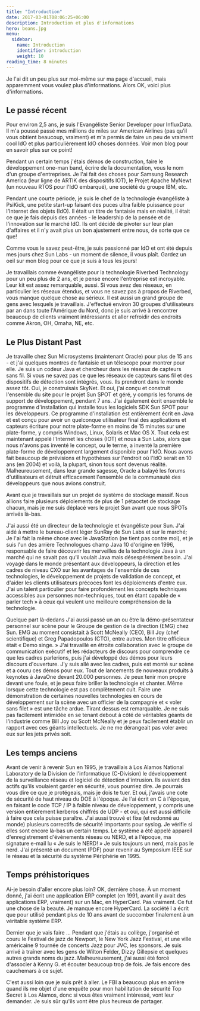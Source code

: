 ```yaml
---
title: "Introduction"
date: 2017-03-01T08:06:25+06:00
description: Introduction et plus d'informations
hero: beans.jpg
menu:
  sidebar:
    name: Introduction
    identifier: introduction
    weight: 10
reading_time: 8 minutes
---
```


Je l'ai dit un peu plus sur moi-même sur ma page d'accueil, mais apparemment vous voulez plus d'informations. Alors OK, voici plus d'informations.

## Le passé récent

Pour environ 2,5 ans, je suis l'Evangéliste Senior Developer pour InfluxData. Il m'a poussé passé mes millions de miles sur American Airlines (pas qu'il vous obtient beaucoup, vraiment) et m'a permis de faire un peu de vraiment cool IdO et plus particulièrement IdO choses données. Voir mon blog pour en savoir plus sur ce point!

Pendant un certain temps j'étais démos de construction, faire le développement one-man band, écrire de la documentation, vous le nom d'un groupe d'entreprises. Je l'ai fait des choses pour Samsung Research America (leur ligne de ARTIK des dispositifs IOT), le Projet Apache MyNewt (un nouveau RTOS pour l'IdO embarqué), une société du groupe IBM, etc.

Pendant une courte période, je suis le chef de la technologie évangéliste à PsiKick, une petite start-up faisant des puces ultra faible puissance pour l'Internet des objets (IdO). Il était un titre de fantaisie mais en réalité, il était ce que je fais depuis des années - le leadership de la pensée et de l'innovation sur le marché IdO. Ils ont décidé de pivoter sur leur plan d'affaires et il n'y avait plus un bon ajustement entre nous, de sorte que ce que!

Comme vous le savez peut-être, je suis passionné par IdO et ont été depuis mes jours chez Sun Labs - un moment de silence, il vous plaît. Gardez un oeil sur mon blog pour ce que je suis à tous les jours!

Je travaillais comme évangéliste pour la technologie Riverbed Technology pour un peu plus de 2 ans, et je pense encore l'entreprise est incroyable. Leur kit est assez remarquable, aussi. Si vous avez des réseaux, en particulier les réseaux étendus, et vous ne savez pas à propos de Riverbed, vous manque quelque chose au sérieux. Il est aussi un grand groupe de gens avec lesquels je travaillais. J'effectué environ 30 groupes d'utilisateurs par an dans toute l'Amérique du Nord, donc je suis arrivé à rencontrer beaucoup de clients vraiment intéressants et aller refroidir des endroits comme Akron, OH, Omaha, NE, etc.

## Le Plus Distant Past

Je travaille chez Sun Microsystems (maintenant Oracle) pour plus de 15 ans - et j'ai quelques montres de fantaisie et un télescope pour montrer pour elle. Je suis un codeur Java et chercheur dans les réseaux de capteurs sans fil. Si vous ne savez pas ce que les réseaux de capteurs sans fil et des dispositifs de détection sont intégrés, vous. Ils prendront dans le monde assez tôt. Oui, je construisais SkyNet. Et oui, j'ai conçu et construit l'ensemble du site pour le projet Sun SPOT et géré, y compris les forums de support de développement, pendant 7 ans. J'ai également écrit ensemble le programme d'installation qui installe tous les logiciels SDK Sun SPOT pour les développeurs. Ce programme d'installation est entièrement écrit en Java et est conçu pour avoir un quelconque utilisateur final des applications et capteurs écriture pour notre plate-forme en moins de 15 minutes sur une plate-forme, y compris Windows, Linux, Solaris et Mac OS X. Tout cela est maintenant appelé l'Internet les choses (IOT) et nous à Sun Labs, alors que nous n'avons pas inventé le concept, ou le terme, a inventé la première plate-forme de développement largement disponible pour l'IdO. Nous avons fait beaucoup de prévisions et hypothèses sur l'endroit où l'IdO serait en 10 ans (en 2004) et voilà, la plupart, sinon tous sont devenus réalité. Malheureusement, dans leur grande sagesse, Oracle a balayé les forums d'utilisateurs et détruit efficacement l'ensemble de la communauté des développeurs que nous avions construit.

Avant que je travaillais sur un projet de système de stockage massif. Nous allions faire plusieurs déploiements de plus de 1 pétaoctet de stockage chacun, mais je me suis déplacé vers le projet Sun avant que nous SPOTs arrivés là-bas.

J'ai aussi été un directeur de la technologie et évangéliste pour Sun. J'ai aidé à mettre le bureau-client léger SunRay de Sun Labs et sur le marché; Je l'ai fait la même chose avec le JavaStation (ne tient pas contre moi), et je suis l'un des arrière Technologues champ Java 10 d'origine en 1996, responsable de faire découvrir les merveilles de la technologie Java à un marché qui ne savait pas qu'il voulait Java mais désespérément besoin. J'ai voyagé dans le monde présentant aux développeurs, la direction et les cadres de niveau CXO sur les avantages de l'ensemble de ces technologies, le développement de projets de validation de concept, et d'aider les clients utilisateurs précoces font les déploiements d'entre eux. J'ai un talent particulier pour faire profondément les concepts techniques accessibles aux personnes non-techniques, tout en étant capable de « parler tech » à ceux qui veulent une meilleure compréhension de la technologie.

Quelque part là-dedans J'ai aussi passé un an ou être la démo-présentateur personnel sur scène pour le Groupe de gestion de la direction (EMG) chez Sun. EMG au moment consistait à Scott McNeally (CEO), Bill Joy (chef scientifique) et Greg Papadopoulos (CTO), entre autres. Mon titre officieux était « Demo singe. » J'ai travaillé en étroite collaboration avec le groupe de communication exécutif et les rédacteurs de discours pour comprendre ce que les cadres parlerions, puis j'ai développé des démos pour leurs discours d'ouverture. J'y suis allé avec les cadres, puis est monté sur scène et a couru ces démos pour eux. Tout de lancements de nouveaux produits à keynotes à JavaOne devant 20.000 personnes. Je peux tenir mon propre devant une foule, et je peux faire briller la technologie et chanter. Même lorsque cette technologie est pas complètement cuit. Faire une démonstration de certaines nouvelles technologies en cours de développement sur la scène avec un officier de la compagnie et « voler sans filet » est une tâche ardue. Tirant dessus est remarquable. Je ne suis pas facilement intimidée en se tenant debout à côté de véritables géants de l'industrie comme Bill Joy ou Scott McNeally et je peux facilement établir un rapport avec ces géants intellectuels. Je ne me dérangeait pas voler avec eux sur les jets privés soit.

## Les temps anciens

Avant de venir à revenir Sun en 1995, je travaillais à Los Alamos National Laboratory de la Division de l'informatique (C-Division) le développement de la surveillance réseau et logiciel de détection d'intrusion. Ils avaient des actifs qu'ils voulaient garder en sécurité, vous pourriez dire. Je pourrais vous dire ce que je protégeais, mais je dois te tuer. Et oui, j'avais une cote de sécurité de haut niveau du DOE à l'époque. Je l'ai écrit en C à l'époque, en faisant le code TCP / IP à faible niveau de développement, y compris une version entièrement kerberos chiffrés de UDP - et oui, qui est aussi difficile à faire que cela puisse paraître. J'ai aussi trouvé et fixe (et redonné au monde) plusieurs correctifs de sécurité importants pour syslog. Je vérifie si elles sont encore là-bas un certain temps. Le système a été appelé appareil d'enregistrement d'événements réseau ou NERD, et à l'époque, ma signature e-mail lu « Je suis le NERD! » Je suis toujours un nerd, mais pas le nerd. J'ai présenté un document (PDF) pour revenir au Symposium IEEE sur le réseau et la sécurité du système Périphérie en 1995.

## Temps préhistoriques

Ai-je besoin d'aller encore plus loin? OK, dernière chose. À un moment donné, j'ai écrit une application ERP complet (en 1991, avant il y avait des applications ERP, vraiment) sur un Mac, en HyperCard. Pas vraiment. Ce fut une chose de la beauté. Je manque encore HyperCard. La société I a écrit que pour utilisé pendant plus de 10 ans avant de succomber finalement à un véritable système ERP.

Dernier que je vais faire ... Pendant que j'étais au collège, j'organisé et couru le Festival de jazz de Newport, le New York Jazz Festival, et une ville américaine 9 tournée de concerts Jazz pour JVC, les sponsors. Je suis arrivé à traîner avec les gens de Wilton Felder, Dizzy Gillepsie et quelques autres grands noms du jazz. Malheureusement, j'ai aussi été forcé d'associer à Kenny G. et écouter beaucoup trop de fois. Je fais encore des cauchemars à ce sujet.

C'est aussi loin que je suis prêt à aller. Le FBI a beaucoup plus en arrière quand ils me objet d'une enquête pour mon habilitation de sécurité Top Secret à Los Alamos, donc si vous êtes vraiment intéressé, vont leur demander. Je suis sûr qu'ils vont être plus heureux de partager.

